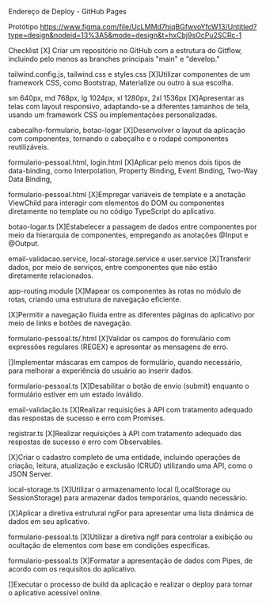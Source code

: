 Endereço de Deploy - GitHub Pages

Protótipo
https://www.figma.com/file/UcLMMd7hiqBGfwvoYfcW13/Untitled?type=design&nodeid=13%3A5&mode=design&t=hxCbj9sOcPu2SCRc-1

Checklist
[X] Criar um repositório no GitHub com a estrutura do Gitflow, incluindo pelo menos as branches principais "main" e "develop."

tailwind.config.js, tailwind.css e styles.css
[X]Utilizar componentes de um framework CSS, como Bootstrap, Materialize ou outro à sua escolha.

sm 640px, md 768px, lg 1024px, xl 1280px, 2xl 1536px
[X]Apresentar as telas com layout responsivo, adaptando-se a diferentes tamanhos de tela, usando um framework CSS ou implementações personalizadas.

cabecalho-formulario, botao-logar 
[X]Desenvolver o layout da aplicação com componentes, tornando o cabeçalho e o rodapé componentes reutilizáveis.

formulario-pessoal.html, login.html
[X]Aplicar pelo menos dois tipos de data-binding, como Interpolation, Property Binding, Event Binding, Two-Way Data Binding,

formulario-pessoal.html
[X]Empregar variáveis de template e a anotação ViewChild para interagir com elementos do DOM ou componentes diretamente no template ou no código TypeScript do aplicativo.

botao-logar.ts
[X]Estabelecer a passagem de dados entre componentes por meio da hierarquia de componentes, empregando as anotações @Input e @Output.

email-validacao.service, local-storage.service e user.service
[X]Transferir dados, por meio de serviços, entre componentes que não estão diretamente relacionados.

app-routing.module 
[X]Mapear os componentes às rotas no módulo de rotas, criando uma estrutura de navegação eficiente.
 
[X]Permitir a navegação fluida entre as diferentes páginas do aplicativo por meio de links e botões de navegação.

formulario-pessoal.ts/.html
[X]Validar os campos do formulário com expressões regulares (REGEX) e apresentar as mensagens de erro.
 
[]Implementar máscaras em campos de formulário, quando necessário, para melhorar a experiência do usuário ao inserir dados.

formulario-pessoal.ts
[X]Desabilitar o botão de envio (submit) enquanto o formulário estiver em um estado inválido.

email-validação.ts
[X]Realizar requisições à API com tratamento adequado das respostas de sucesso e erro com Promises.

registrar.ts
[X]Realizar requisições à API com tratamento adequado das respostas de sucesso e erro com Observables.
 
[X]Criar o cadastro completo de uma entidade, incluindo operações de criação, leitura, atualização e exclusão (CRUD) utilizando uma API, como o JSON Server.

local-storage.ts
[X]Utilizar o armazenamento local (LocalStorage ou SessionStorage) para armazenar dados temporários, quando necessário.
 
[X]Aplicar a diretiva estrutural ngFor para apresentar uma lista dinâmica de dados em seu aplicativo.

formulario-pessoal.ts
[X]Utilizar a diretiva ngIf para controlar a exibição ou ocultação de elementos com base em condições específicas.

formulario-pessoal.ts
[X]Formatar a apresentação de dados com Pipes, de acordo com os requisitos do aplicativo.


[]Executar o processo de build da aplicação e realizar o deploy para tornar o aplicativo acessível online.